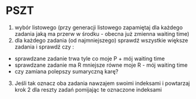 # PSZT

1. wybór listowego (przy generacji listowego zapamiętaj dla każdego 
zadania jaką ma przerw w środku - obecna już zmienna waiting time)
2. dla każdego zadania (od najmniejszego) sprawdź wszystkie większe zadania i sprawdź czy :
- sprawdzane zadanie trwa tyle co moje P + mój waiting time
- sprawdzane zadanie ma R mniejsze równe moje R - mój waiting time
- czy zamiana polepszy sumaryczną karę?
3. Jeśli tak oznacz oba zadania nawzajem swoimi indeksami i powtarzaj krok 2 dla reszty zadań pomijając te
oznaczone indeksami
